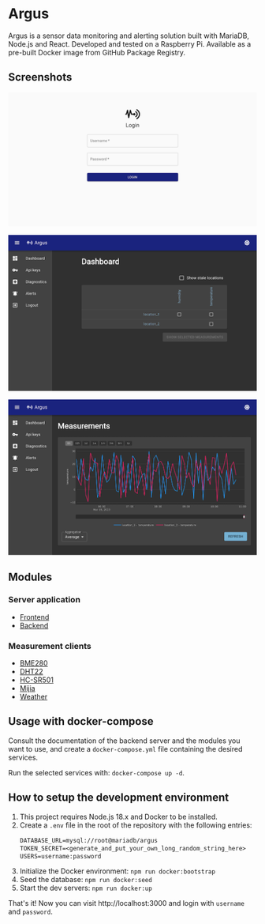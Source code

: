 # Argus

Argus is a sensor data monitoring and alerting solution built with MariaDB, Node.js and React. Developed and tested on a
Raspberry Pi. Available as a pre-built Docker image from GitHub Package Registry.

## Screenshots

![Screenshot of login page](./screenshots/login.png)

![Screenshot of application dashboard](./screenshots/dashboard.png)

![Screenshot of a measurement chart](./screenshots/chart.png)

## Modules

### Server application

- [Frontend](./packages/frontend)
- [Backend](./packages/backend)

### Measurement clients

- [BME280](./packages/clients/bme280)
- [DHT22](./packages/clients/dht22)
- [HC-SR501](./packages/clients/hcsr501)
- [Mijia](./packages/clients/mijia)
- [Weather](./packages/clients/weather)

## Usage with docker-compose

Consult the documentation of the backend server and the modules you want to use, and create a `docker-compose.yml` file
containing the desired services.

Run the selected services with: `docker-compose up -d`.

## How to setup the development environment

1. This project requires Node.js 18.x and Docker to be installed.
2. Create a `.env` file in the root of the repository with the following entries:
   ```dotenv
   DATABASE_URL=mysql://root@mariadb/argus
   TOKEN_SECRET=<generate_and_put_your_own_long_random_string_here>
   USERS=username:password
   ```
3. Initialize the Docker environment: `npm run docker:bootstrap`
4. Seed the database: `npm run docker:seed`
5. Start the dev servers: `npm run docker:up`

That's it! Now you can visit http://localhost:3000 and login with `username` and `password`.

